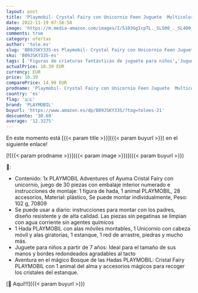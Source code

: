 ```yaml
---
layout: post
title: 'Playmobil- Crystal Fairy con Unicornio Feen Juguete  Multicolor  70809 '
date: 2022-11-19 07:56:58
image: 'https://m.media-amazon.com/images/I/5103GgIcpTL._SL500_._SL400_.jpg'
comments: true
category: ofertas
author: 'tole.es'
slug: 'B09JSKY33S-es Playmobil- Crystal Fairy con Unicornio Feen Juguete...'
sku: 'B09JSKY33S-es'
tags: [ 'Figuras de criaturas fantásticas de juguete para niños','Juguetes','Juguetes y juegos','Muñecos y figuras','playmobil','playmobil-','🇪🇸', ]
actualPrice: 10.39 EUR
currency: EUR
price: 10.39
comparePrice: 14.99 EUR
prodname: 'Playmobil- Crystal Fairy con Unicornio Feen Juguete  Multicolor  70809 '
country: 'es'
flag: '🇪🇸'
brand: 'PLAYMOBIL'
buyurl: 'https://www.amazon.es/dp/B09JSKY33S/?tag=tolees-21'
descuento: '30.69'
average: '12.3275'
---
```


En este momento está [{{< param title >}}]({{< param buyurl >}}) en el siguiente enlace!

[![{{< param prodname >}}]({{< param image >}})]({{< param buyurl >}})

🔎:

- Contenido: 1x PLAYMOBIL Adventures of Ayuma Cristal Fairy con unicornio, juego de 30 piezas con embalaje interior numerado e instrucciones de montaje: 1 figura de hada, 1 animal PLAYMOBIL, 28 accesorios, Material: plástico, Se puede montar individualmente, Peso: 102 g, 70809
- Se puede usar a diario: instrucciones para montar con los padres, diseño resistente y de alta calidad. Las piezas sin pegatinas se limpian con agua corriente sin agentes químicos
- 1 Hada PLAYMOBIL con alas móviles montables, 1 Unicornio con cabeza móvil y alas giratorias, 1 estanque, 1 red de arrastre, piedras y mucho más.
- Juguete para niños a partir de 7 años: Ideal para el tamaño de sus manos y bordes redondeados agradables al tacto
- Aventura en el mágico Bosque de las Hadas PLAYMOBIL: Cristal Fairy PLAYMOBIL con 1 animal del alma y accesorios mágicos para recoger los cristales del estanque.

[🛒 Aquí!!!]({{< param buyurl >}})
